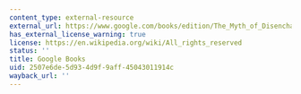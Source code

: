 ```yaml
---
content_type: external-resource
external_url: https://www.google.com/books/edition/The_Myth_of_Disenchantment/j5UtDwAAQBAJ?hl=en&gbpv=1
has_external_license_warning: true
license: https://en.wikipedia.org/wiki/All_rights_reserved
status: ''
title: Google Books
uid: 2507e6de-5d93-4d9f-9aff-45043011914c
wayback_url: ''
---
```

